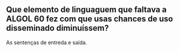 ## Que elemento de linguaguem que faltava a ALGOL 60 fez com que usas chances de uso disseminado diminuíssem?


As sentenças de entreda e saída.
